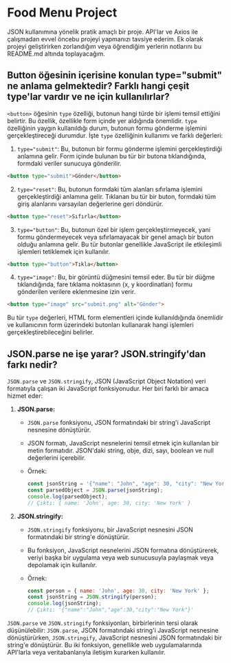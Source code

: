 # Food Menu Project

JSON kullanımına yönelik pratik amaçlı bir proje. API'lar ve Axios ile çalışmadan evvel öncebu projeyi yapmanızı tavsiye ederim.
Ek olarak projeyi geliştirirken zorlandığım veya öğrendiğim yerlerin notlarını bu README.md altında toplayacağım.

## Button öğesinin içerisine konulan type="submit" ne anlama gelmektedir? Farklı hangi çeşit type'lar vardır ve ne için kullanılırlar?
`<button>` öğesinin `type` özelliği, butonun hangi türde bir işlemi temsil ettiğini belirtir. Bu özellik, özellikle form içinde yer aldığında önemlidir. `type` özelliğinin yaygın kullanıldığı durum, butonun formu gönderme işlemini gerçekleştireceği durumdur. İşte `type` özelliğinin kullanımı ve farklı değerleri:

1. `type="submit"`: Bu, butonun bir formu gönderme işlemini gerçekleştirdiği anlamına gelir. Form içinde bulunan bu tür bir butona tıklandığında, formdaki veriler sunucuya gönderilir.

```html
<button type="submit">Gönder</button>
```

2. `type="reset"`: Bu, butonun formdaki tüm alanları sıfırlama işlemini gerçekleştirdiği anlamına gelir. Tıklanan bu tür bir buton, formdaki tüm giriş alanlarını varsayılan değerlerine geri döndürür.

```html
<button type="reset">Sıfırla</button>
```

3. `type="button"`: Bu, butonun özel bir işlem gerçekleştirmeyecek, yani formu göndermeyecek veya sıfırlamayacak bir genel amaçlı bir buton olduğu anlamına gelir. Bu tür butonlar genellikle JavaScript ile etkileşimli işlemleri tetiklemek için kullanılır.

```html
<button type="button">Tıkla</button>
```

4. `type="image"`: Bu, bir görüntü düğmesini temsil eder. Bu tür bir düğme tıklandığında, fare tıklama noktasının (x, y koordinatları) formu gönderilen verilere eklenmesine izin verir.

```html
<button type="image" src="submit.png" alt="Gönder">
```

Bu tür `type` değerleri, HTML form elementleri içinde kullanıldığında önemlidir ve kullanıcının form üzerindeki butonları kullanarak hangi işlemleri gerçekleştirebileceğini belirler.

## JSON.parse ne işe yarar? JSON.stringify'dan farkı nedir?
`JSON.parse` ve `JSON.stringify`, JSON (JavaScript Object Notation) veri formatıyla çalışan iki JavaScript fonksiyonudur. Her biri farklı bir amaca hizmet eder:

1. **JSON.parse:**
   - `JSON.parse` fonksiyonu, JSON formatındaki bir string'i JavaScript nesnesine dönüştürür.
   - JSON formatı, JavaScript nesnelerini temsil etmek için kullanılan bir metin formatıdır. JSON'daki string, obje, dizi, sayı, boolean ve null değerlerini içerebilir.
   - Örnek:

     ```javascript
     const jsonString = '{"name": "John", "age": 30, "city": "New York"}';
     const parsedObject = JSON.parse(jsonString);
     console.log(parsedObject);
     // Çıktı: { name: 'John', age: 30, city: 'New York' }
     ```

2. **JSON.stringify:**
   - `JSON.stringify` fonksiyonu, bir JavaScript nesnesini JSON formatındaki bir string'e dönüştürür.
   - Bu fonksiyon, JavaScript nesnelerini JSON formatına dönüştürerek, veriyi başka bir uygulama veya web sunucusuyla paylaşmak veya depolamak için kullanılır.
   - Örnek:

     ```javascript
     const person = { name: 'John', age: 30, city: 'New York' };
     const jsonString = JSON.stringify(person);
     console.log(jsonString);
     // Çıktı: '{"name":"John","age":30,"city":"New York"}'
     ```

`JSON.parse` ve `JSON.stringify` fonksiyonları, birbirlerinin tersi olarak düşünülebilir: `JSON.parse`, JSON formatındaki string'i JavaScript nesnesine dönüştürürken, `JSON.stringify`, JavaScript nesnesini JSON formatındaki bir string'e dönüştürür. Bu iki fonksiyon, genellikle web uygulamalarında API'larla veya veritabanlarıyla iletişim kurarken kullanılır.


